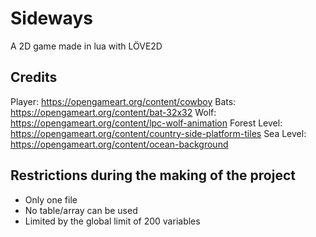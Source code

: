 # Sideways
A 2D game made in lua with LÖVE2D

## Credits
Player: https://opengameart.org/content/cowboy
Bats: https://opengameart.org/content/bat-32x32
Wolf: https://opengameart.org/content/lpc-wolf-animation
Forest Level: https://opengameart.org/content/country-side-platform-tiles
Sea Level: https://opengameart.org/content/ocean-background


## Restrictions during the making of the project
- Only one file
- No table/array can be used
- Limited by the global limit of 200 variables
